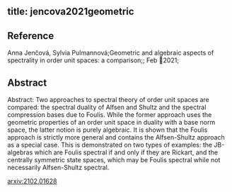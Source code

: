 title: jencova2021geometric
---


## Reference

Anna Jenčová, Sylvia Pulmannová;Geometric and algebraic aspects of spectrality in order unit spaces: a comparison;; Feb 2021;

## Abstract 

Abstract:  Two approaches to spectral theory of order unit spaces are compared: the
spectral duality of Alfsen and Shultz and the spectral compression bases due to
Foulis. While the former approach uses the geometric properties of an order
unit space in duality with a base norm space, the latter notion is purely
algebraic. It is shown that the Foulis approach is strictly more general and
contains the Alfsen-Shultz approach as a special case. This is demonstrated on
two types of examples: the JB-algebras which are Foulis spectral if and only if
they are Rickart, and the centrally symmetric state spaces, which may be Foulis
spectral while not necessarily Alfsen-Shultz spectral.

    

[arxiv:2102.01628](https://arxiv.org/abs/2102.01628)
